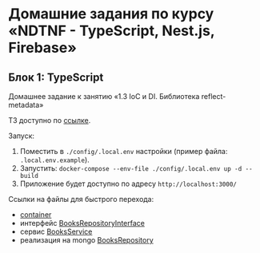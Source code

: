 # Домашние задания по курсу «NDTNF - TypeScript, Nest.js, Firebase»

## Блок 1: TypeScript

Домашнее задание к занятию «1.3 IoС и DI. Библиотека reflect-metadata»

ТЗ доступно по [ссылке](https://github.com/netology-code/ndtnf-homeworks/tree/master/003-Ioc).


Запуск: 
1) Поместить в `./config/.local.env` настройки (пример файла: `.local.env.example`).
2) Запустить: `docker-compose --env-file ./config/.local.env up -d --build`
3) Приложение будет доступно по адресу `http://localhost:3000/`

Ссылки на файлы для быстрого перехода:
* [container](ndse-library/app/src/boot/container.ts)
* интерфейс [BooksRepositoryInterface](ndse-library/app/src/services/Interfaces/BooksRepositoryInterface.ts)
* сервис [BooksService](ndse-library/app/src/services/BooksService.ts)
* реализация на mongo [BooksRepository](ndse-library/app/src/services/mongo/BooksRepository.ts)

